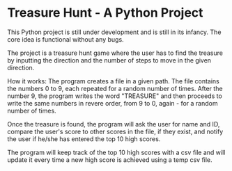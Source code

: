 Treasure Hunt - A Python Project
================
This Python project is still under development and is still in its infancy.
The core idea is functional without any bugs.


The project is a treasure hunt game
where the user has to find the treasure by inputting the direction
and the number of steps to move in the given direction.

How it works:
The program creates a file in a given path.
The file contains the numbers 0 to 9,
each repeated for a random number of times.
After the number 9, the program writes the word "TREASURE" and then
proceeds to write the same numbers in revere order, from 9 to 0,
again - for a random number of times.

Once the treasure is found,
the program will ask the user for name and ID,
compare the user's score to other scores in the file, if they exist,
and notify the user if he/she has entered the top 10 high scores.

The program will keep track of the top 10 high scores with a csv file
and will update it every time a new high score is achieved using a temp csv file.